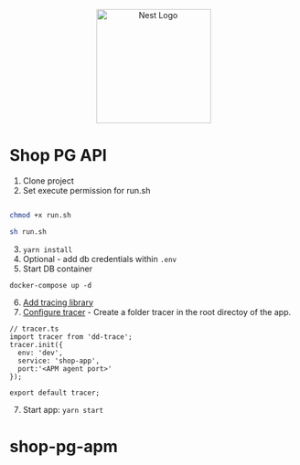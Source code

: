 <p align="center">
  <a href="http://nestjs.com/" target="blank"><img src="https://nestjs.com/img/logo-small.svg" width="200" alt="Nest Logo" /></a>
</p>

# Shop PG API

1. Clone project
2. Set execute permission for run.sh

```bash

chmod +x run.sh

sh run.sh

```

3. `yarn install`
4. Optional - add db credentials within `.env`
5. Start DB container

```
docker-compose up -d

```

6. [Add tracing library](https://docs.datadoghq.com/tracing/trace_collection/automatic_instrumentation/dd_libraries/nodejs/)
7. [Configure tracer](https://docs.datadoghq.com/tracing/trace_collection/library_config/nodejs/#instrumentation) - Create a folder tracer in the root directoy of the app.

```
// tracer.ts
import tracer from 'dd-trace';
tracer.init({
  env: 'dev',
  service: 'shop-app',
  port:'<APM agent port>'
});

export default tracer;
```

7. Start app: `yarn start`

# shop-pg-apm

